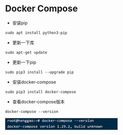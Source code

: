 # Docker Compose



- 安装pip

```
sudo apt install python3-pip
```

- 更新一下库

```
sudo apt-get update
```

- 更新一下pip

```
sudo pip3 install --upgrade pip
```

- 安装docker-compose

```
sudo pip3 install docker-compose
```

- 查看docker-compose版本

```
docker-compose --version
```

![](IMG/微信截图_20210704111839.png)